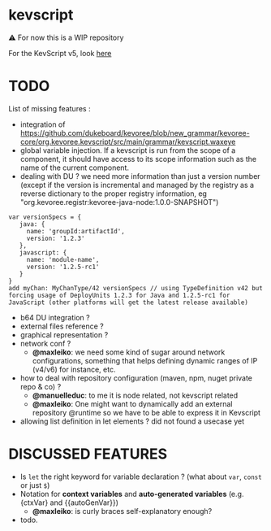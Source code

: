 # kevscript
:warning: For now this is a WIP repository  

For the KevScript v5, look [here](https://github.com/dukeboard/kevoree/tree/master/kevoree-core/org.kevoree.kevscript)

# TODO
List of missing features :
 * integration of https://github.com/dukeboard/kevoree/blob/new_grammar/kevoree-core/org.kevoree.kevscript/src/main/grammar/kevscript.waxeye
 * global variable injection. If a kevscript is run from the scope of a component, it should have access to its scope information such as the name of the current component.
 * dealing with DU ? we need more information than just a version number (except if the version is incremental and managed by the registry as a reverse dictionary to the proper registry information, eg "org.kevoree.registr:kevoree-java-node:1.0.0-SNAPSHOT")
 ```kevs
 var versionSpecs = {
    java: {
      name: 'groupId:artifactId',
      version: '1.2.3'
    },
    javascript: {
      name: 'module-name',
      version: '1.2.5-rc1'
    }
 }
 add myChan: MyChanType/42 versionSpecs // using TypeDefinition v42 but forcing usage of DeployUnits 1.2.3 for Java and 1.2.5-rc1 for JavaScript (other platforms will get the latest release available)
 ```

 * b64 DU integration ?
 * external files reference ?
 * graphical representation ?
 * network conf ?
   * **@maxleiko**: we need some kind of sugar around network configurations, something that helps defining dynamic ranges of IP (v4/v6) for instance, etc.
 * how to deal with repository configuration (maven, npm, nuget private repo & co) ?
   * **@manuelleduc**: to me it is node related, not kevscript related
   * **@maxleiko**: One might want to dynamically add an external repository @runtime so we have to be able to express it in Kevscript
 * allowing list definition in let elements ? did not found a usecase yet

# DISCUSSED FEATURES
 * Is `let` the right keyword for variable declaration ? (what about `var`, `const` or just `$`)
 * Notation for **context variables** and **auto-generated variables** (e.g. {ctxVar} and {{autoGenVar}})
   * **@maxleiko**: is curly braces self-explanatory enough? 
 * todo.
